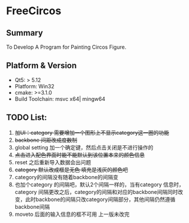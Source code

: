 # FreeCircos
## Summary
To Develop A Program for Painting Circos Figure.
## Platform & Version

- Qt5: > 5.12
- Platform: Win32
- cmake: >=3.1.0
- Build Toolchain: msvc x64| mingw64

## TODO List:
1. ~~加UI：category 需要增加一个图形上不显示category这一圈的功能~~
2. ~~backbone 间距改成度数制~~
3. global setting 加一个确定键，然后点击关闭是不进行操作的
4. ~~点击进入配色界面时能不能默认到该位置本来的颜色信息~~
5. reset 之后重新导入数据会出问题 
6. ~~category 默认改成框是无色  填充是浅灰的颜色吧~~
7. category的间隔没有随着backbone的间隔变
8. 也加个category 的间隔吧，默认2个间隔一样的，当有category 信息时，category 间隔更改之后，category的间隔和对应的backbone间隔同时改变，此时backbone的间隔只改category间隔部分，其他间隔仍然遵循backbone间隔
9. moveto 后面的输入信息的框不可用  上一版未改完
